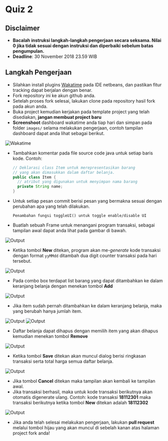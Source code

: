 # Quiz 2

## Disclaimer

- **Bacalah instruksi langkah-langkah pengerjaan secara seksama. Nilai 0 jika
tidak sesuai dengan instruksi dan diperbaiki sebelum batas pengumpulan.**
- **Deadline**: 30 November 2018 23.59 WIB


## Langkah Pengerjaan

- Silahkan install plugins [Wakatime](wakatime.com) pada IDE netbeans, dan pastikan fitur tracking dapat berjalan dengan benar.
- Fork repository ini ke akun github anda.
- Setelah proses fork selesai, lakukan clone pada repository hasil fork pada akun anda.
- Buka project kemudian kerjakan pada template project yang telah disediakan, **jangan membuat project baru**
- **Screenshoot** dashboard wakatime anda tiap hari dan simpan pada folder `images/` selama melakukan pengerjaan, contoh tampilan dashboard dapat anda lihat sebagai berikut.

![Wakatime](images/wakatime.png)

- Tambahkan komentar pada file source code java untuk setiap baris kode. Contoh:

  ```java
  // Deklarasi class Item untuk merepresentasikan barang
  // yang akan dimasukkan dalam daftar belanja.
  public class Item {
    // atribut yang digunakan untuk menyimpan nama barang
    private String name;
  }
  ```

- Untuk setiap pesan commit berisi pesan yang bermakna sesuai dengan perubahan apa yang telah dilakukan.

  ```
  Penambahan fungsi toggleUI() untuk toggle enable/disable UI
  ```

- Buatlah sebuah Frame untuk menangani program transaksi, sebagai tampilan awal dapat anda lihat pada gambar di bawah.

![Output](images/1.png)

- Ketika tombol **New** ditekan, program akan me-*generate* kode transaksi dengan format `yyMMdd` ditambah dua digit counter transaksi pada hari tersebut.

![Output](images/2.png)

- Pada combo box terdapat list barang yang dapat ditambahkan ke dalam keranjang belanja dengan menekan tombol **Add**

![Output](images/3.png)

- Jika item sudah pernah ditambahkan ke dalam keranjang belanja, maka yang berubah hanya jumlah item.

![Output](images/4.png)
![Output](images/5.png)

- Daftar belanja dapat dihapus dengan memilih item yang akan dihapus kemudian menekan tombol **Remove**

![Output](images/6.png)

- Ketika tombol **Save** ditekan akan muncul dialog berisi ringkasan transaksi serta total harga semua daftar belanja.

![Output](images/7.png)

- Jika tombol **Cancel** ditekan maka tampilan akan kembali ke tampilan awal.
- Jika transaksi berhasil, maka untuk kode transaksi berikutnya akan otomatis
 digenerate ulang. Contoh: kode transaksi **18112301** maka transaksi berikutnya
 ketika tombol **New** ditekan adalah **18112302**

![Output](images/8.png)

- Jika anda telah selesai melakukan pengerjaan, lakukan **pull request** melalui tombol hijau yang akan muncul di sebelah kanan atas halaman project fork anda!
